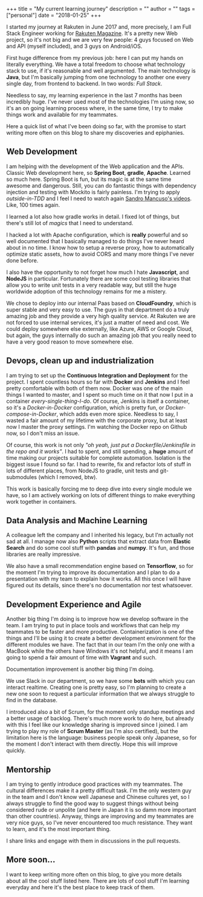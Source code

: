 +++
title = "My current learning journey"
description = ""
author = ""
tags = ["personal"]
date = "2018-01-25"
+++

I started my journey at Rakuten in June 2017 and, more precisely, I am Full Stack Engineer working for [Rakuten Magazine](https://magazine.rakuten.co.jp/). It's a pretty new Web project, so it's not big and we are very few people: 4 guys focused on Web and API (myself included), and 3 guys on Android/iOS.

First huge difference from my previous job: here I can put my hands on literally everything. We have a total freedom to choose what technology stack to use, if it's reasonable and well argumented. The main technology is **Java**, but I'm basically jumping from one technology to another one every single day, from frontend to backend. In two words: _Full Stack_.

Needless to say, my learning experience in the last 7 months has been incredibly huge. I've never used most of the technologies I'm using now, so it's an on going learning process where, in the same time, I try to make things work and available for my teammates. 

Here a quick list of what I've been doing so far, with the promise to start writing more often on this blog to share my discoveries and epiphanies.

## Web Development
I am helping with the development of the Web application and the APIs. Classic Web development here, so **Spring Boot**, **gradle**, **Apache**. Learned so much here. Spring Boot is fun, but its magic is at the same time awesome and dangerous. Still, you can do fantastic things with dependency injection and testing with Mockito is fairly painless. I'm trying to apply _outside-in-TDD_ and I feel I need to watch again [Sandro Mancuso's videos](https://www.youtube.com/watch?v=24vzFAvOzo0). Like, 100 times again. 

I learned a lot also how gradle works in detail. I fixed lot of things, but there's still lot of _magics_ that I need to understand.

I hacked a lot with Apache configuration, which is **really** powerful and so well documented that I basically managed to do things I've never heard about in no time. I know how to setup a reverse proxy, how to automatically optimize static assets, how to avoid CORS and many more things I've never done before.

I also have the opportunity to not forget how much I hate **Javascript**, and **NodeJS** in particular. Fortunately there are some cool testing libraries that allow you to write unit tests in a very readable way, but still the huge worldwide adoption of this technology remains for me a mistery.

We chose to deploy into our internal Paas based on **CloudFoundry**, which is super stable and very easy to use. The guys in that department do a truly amazing job and they provide a very high quality service. At Rakuten we are not forced to use internal services, it's just a matter of need and cost. We could deploy somewhere else externally, like Azure, AWS or Google Cloud, but again, the guys internally do such an amazing job that you really need to have a very good reason to move somewhere else.

## Devops, clean up and industrialization
I am trying to set up the **Continuous Integration and Deployment** for the project. I spent countless hours so far with **Docker** and **Jenkins** and I feel pretty comfortable with both of them now. Docker was one of the main things I wanted to master, and I spent so much time on it that now I put in a container _every-single-thing-I-do_.
Of course, Jenkins is itself a container, so it's a _Docker-in-Docker_ configuration, which is pretty fun, or  _Docker-compose-in-Docker_, which adds even more spice. Needless to say, I wasted a fair amount of my lifetime with the corporate proxy, but at least now I master the proxy settings. I'm watching the Docker repo on Github now, so I don't miss an issue.

Of course, this work is not only _"oh yeah, just put a Dockerfile/Jenkinsfile in the repo and it works"_. I had to spent, and still spending, a **huge** amount of time making our projects suitable for complete automation. Isolation is the biggest issue I found so far. I had to rewrite, fix and refactor lots of stuff in lots of different places, from NodeJS to gradle, unit tests and git-submodules (which I removed, btw).

This work is basically forcing me to deep dive into every single module we have, so I am actively working on lots of different things to make everything work together in containers.

## Data Analysis and Machine Learning
A colleague left the company and I inherited his legacy, but I'm actually not sad at all. I manage now also **Python** 
scripts that extract data from **Elastic Search** and do some cool stuff with **pandas** and **numpy**. It's fun, and those libraries are really impressive.

We also have a small recommendation engine based on **Tensorflow**, so for the moment I'm trying to improve its documentation and I plan to do a presentation with my team to explain how it works. All this once I will have figured out its details, since there's no documentation nor test whatsoever. 

## Development Experience and Agile
Another big thing I'm doing is to improve how we develop software in the team. I am trying to put in place tools and workflows that can help my teammates to be faster and more productive. Containerization is one of the things and I'll be using it to create a better development environment for the different modules we have. The fact that in our team I'm the only one with a MacBook while the others have Windows it's not helpful, and it means I am going to spend a fair amount of time with **Vagrant** and such.

Documentation improvement is another big thing I'm doing.

We use Slack in our department, so we have some **bots** with which you can interact realtime. Creating one is pretty easy, so I'm planning to create a new one soon to request a particular information that we always struggle to find in the database. 

I introduced also a bit of Scrum, for the moment only standup meetings and a better usage of backlog. There's much more work to do here, but already with this I feel like our knowledge sharing is improved since I joined. I am trying to play my role of **Scrum Master** (as I'm also certified), but the limitation here is the language: business people speak only Japanese, so for the moment I don't interact with them directly. Hope this will improve quickly.

## Mentorship
I am trying to gently introduce good practices with my teammates. The cultural differences make it a pretty difficult task. I'm the only western guy in the team and I don't know well Japanese and Chinese cultures yet, so I always struggle to find the good way to suggest things without being considered rude or unpolite (and here in Japan it is so damn more important than other countries). Anyway, things are improving and my teammates are very nice guys, so I've never encountered too much resistance. They want to learn, and it's the most important thing.

I share links and engage with them in discussions in the pull requests.

## More soon...
I want to keep writing more often on this blog, to give you more details about all the cool stuff listed here. There are lots of cool stuff I'm learning everyday and here it's the best place to keep track of them.